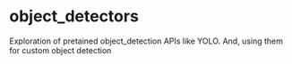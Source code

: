 # object_detectors

Exploration of pretained object_detection APIs like YOLO. And, using them for custom object detection
